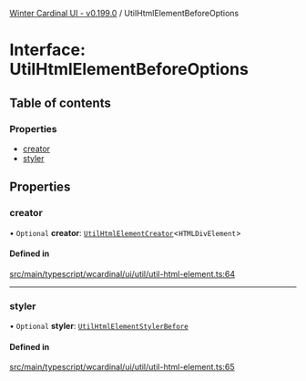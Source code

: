 [Winter Cardinal UI - v0.199.0](../index.md) / UtilHtmlElementBeforeOptions

# Interface: UtilHtmlElementBeforeOptions

## Table of contents

### Properties

- [creator](UtilHtmlElementBeforeOptions.md#creator)
- [styler](UtilHtmlElementBeforeOptions.md#styler)

## Properties

### creator

• `Optional` **creator**: [`UtilHtmlElementCreator`](../index.md#utilhtmlelementcreator)<`HTMLDivElement`\>

#### Defined in

[src/main/typescript/wcardinal/ui/util/util-html-element.ts:64](https://github.com/winter-cardinal/winter-cardinal-ui/blob/v0.199.0/src/main/typescript/wcardinal/ui/util/util-html-element.ts#L64)

___

### styler

• `Optional` **styler**: [`UtilHtmlElementStylerBefore`](../index.md#utilhtmlelementstylerbefore)

#### Defined in

[src/main/typescript/wcardinal/ui/util/util-html-element.ts:65](https://github.com/winter-cardinal/winter-cardinal-ui/blob/v0.199.0/src/main/typescript/wcardinal/ui/util/util-html-element.ts#L65)
